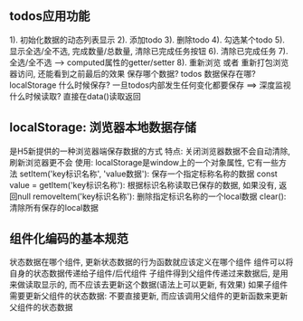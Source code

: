 ## todos应用功能
  1). 初始化数据的动态列表显示
  2). 添加todo
  3). 删除todo
  4). 勾选某个todo
  5). 显示全选/全不选, 完成数量/总数量, 清除已完成任务按钮
  6). 清除已完成任务
  7). 全选/全不选  --> computed属性的getter/setter
  8). 重新浏览 或者 重新打包浏览器访问, 还能看到之前最后的效果
      保存哪个数据?   todos
      数据保存在哪?   localStorage
      什么时候保存?   一旦todos内部发生任何变化都要保存  ==> 深度监视
      什么时候读取?   直接在data()读取返回

## localStorage: 浏览器本地数据存储
  是H5新提供的一种浏览器端保存数据的方式
  特点: 关闭浏览器数据不会自动清除, 刷新浏览器更不会
  使用: localStorage是window上的一个对象属性, 它有一些方法
    setItem('key标识名称', 'value数据'): 保存一个指定标称名称的数据
    const value = getItem('key标识名称'): 根据标识名称读取已保存的数据, 如果没有, 返回null
    removeItem('key标识名称'): 删除指定标识名称的一个local数据
    clear(): 清除所有保存的local数据

## 组件化编码的基本规范
  状态数据在哪个组件, 更新状态数据的行为函数就应该定义在哪个组件
  组件可以将自身的状态数据传递给子组件/后代组件
  子组件得到父组件传递过来数据后, 是用来做读取显示的, 而不应该去更新这个数据(语法上可以更新, 有效果)
  如果子组件需要更新父组件的状态数据: 不要直接更新, 而应该调用父组件的更新函数来更新父组件的状态数据